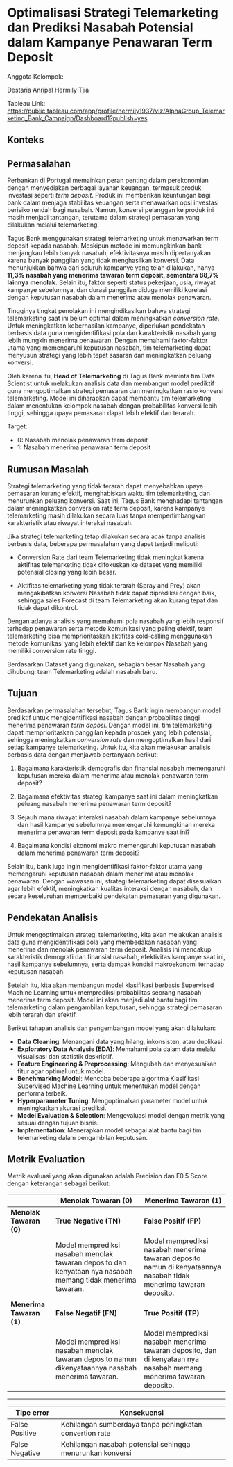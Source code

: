 # Optimalisasi Strategi Telemarketing dan Prediksi Nasabah Potensial dalam  Kampanye Penawaran Term Deposit

Anggota Kelompok:

Destaria Anripal
Hermily Tjia

Tableau Link: https://public.tableau.com/app/profile/hermily1937/viz/AlphaGroup_Telemarketing_Bank_Campaign/Dashboard1?publish=yes

## Konteks

## Permasalahan
Perbankan di Portugal memainkan peran penting dalam perekonomian dengan menyediakan berbagai layanan keuangan, termasuk produk investasi seperti *term deposit*. Produk ini memberikan keuntungan bagi bank dalam menjaga stabilitas keuangan serta menawarkan opsi investasi berisiko rendah bagi nasabah. Namun, konversi pelanggan ke produk ini masih menjadi tantangan, terutama dalam strategi pemasaran yang dilakukan melalui telemarketing.

Tagus Bank menggunakan strategi telemarketing untuk menawarkan term deposit kepada nasabah. Meskipun metode ini memungkinkan bank menjangkau lebih banyak nasabah, efektivitasnya masih dipertanyakan karena banyak panggilan yang tidak menghasilkan konversi. Data menunjukkan bahwa dari seluruh kampanye yang telah dilakukan, hanya **11,3% nasabah yang menerima tawaran term deposit, sementara 88,7% lainnya menolak.** Selain itu, faktor seperti status pekerjaan, usia, riwayat kampanye sebelumnya, dan durasi panggilan diduga memiliki korelasi dengan keputusan nasabah dalam menerima atau menolak penawaran.

Tingginya tingkat penolakan ini mengindikasikan bahwa strategi telemarketing saat ini belum optimal dalam meningkatkan *conversion rate*. Untuk meningkatkan keberhasilan kampanye, diperlukan pendekatan berbasis data guna mengidentifikasi pola dan karakteristik nasabah yang lebih mungkin menerima penawaran. Dengan memahami faktor-faktor utama yang memengaruhi keputusan nasabah, tim telemarketing dapat menyusun strategi yang lebih tepat sasaran dan meningkatkan peluang konversi.

Oleh karena itu, **Head of Telemarketing** di Tagus Bank meminta tim Data Scientist untuk melakukan analisis data dan membangun model prediktif guna mengoptimalkan strategi pemasaran dan meningkatkan rasio konversi telemarketing. Model ini diharapkan dapat membantu tim telemarketing dalam menentukan kelompok nasabah dengan probabilitas konversi lebih tinggi, sehingga upaya pemasaran dapat lebih efektif dan terarah.

Target:  
- 0: Nasabah menolak penawaran term deposit
- 1: Nasabah menerima penawaran term deposit

## Rumusan Masalah
Strategi telemarketing yang tidak terarah dapat menyebabkan upaya pemasaran kurang efektif, menghabiskan waktu tim telemarketing, dan menurunkan peluang konversi. Saat ini, Tagus Bank menghadapi tantangan dalam meningkatkan conversion rate term deposit, karena kampanye telemarketing masih dilakukan secara luas tanpa mempertimbangkan karakteristik atau riwayat interaksi nasabah.

Jika strategi telemarketing tetap dilakukan secara acak tanpa analisis berbasis data, beberapa permasalahan yang dapat terjadi meliputi:
    
- Conversion Rate dari team Telemarketing tidak meningkat karena aktifitas telemarketing tidak difokuskan ke dataset yang memiliki potensial closing yang lebih besar.
    
- Aktifitas telemarketing yang tidak terarah (Spray and Prey) akan mengakibatkan konversi Nasabah tidak dapat diprediksi dengan baik, sehingga sales Forecast di team Telemarketing akan kurang tepat dan tidak dapat dikontrol.

Dengan adanya analisis yang memahami pola nasabah yang lebih responsif terhadap penawaran serta metode komunikasi yang paling efektif, team telemarketing bisa memprioritaskan aktifitas cold-calling menggunakan metode komunikasi yang lebih efektif dan ke kelompok Nasabah yang memiliki conversion rate tinggi.

Berdasarkan Dataset yang digunakan, sebagian besar Nasabah yang dihubungi team Telemarketing adalah nasabah baru.

## Tujuan
Berdasarkan permasalahan tersebut, Tagus Bank ingin membangun model prediktif untuk mengidentifikasi nasabah dengan probabilitas tinggi menerima penawaran *term deposi*. Dengan model ini, tim telemarketing dapat memprioritaskan panggilan kepada prospek yang lebih potensial, sehingga meningkatkan *conversion rate* dan mengoptimalkan hasil dari setiap kampanye telemarketing. Untuk itu, kita akan melakukan analisis berbasis data dengan menjawab pertanyaan berikut:

1. Bagaimana karakteristik demografis dan finansial nasabah memengaruhi keputusan mereka dalam menerima atau menolak penawaran term deposit?

2. Bagaimana efektivitas strategi kampanye saat ini dalam meningkatkan peluang nasabah menerima penawaran term deposit?

3. Sejauh mana riwayat interaksi nasabah dalam kampanye sebelumnya dan hasil kampanye sebelumnya memengaruhi kemungkinan mereka menerima penawaran term deposit pada kampanye saat ini?

4. Bagaimana kondisi ekonomi makro memengaruhi keputusan nasabah dalam menerima penawaran term deposit?

Selain itu, bank juga ingin mengidentifikasi faktor-faktor utama yang memengaruhi keputusan nasabah dalam menerima atau menolak penawaran. Dengan wawasan ini, strategi telemarketing dapat disesuaikan agar lebih efektif, meningkatkan kualitas interaksi dengan nasabah, dan secara keseluruhan memperbaiki pendekatan pemasaran yang digunakan.


## Pendekatan Analisis
Untuk mengoptimalkan strategi telemarketing, kita akan melakukan analisis data guna mengidentifikasi pola yang membedakan nasabah yang menerima dan menolak penawaran term deposit. Analisis ini mencakup karakteristik demografi dan finansial nasabah, efektivitas kampanye saat ini, hasil kampanye sebelumnya, serta dampak kondisi makroekonomi terhadap keputusan nasabah.

Setelah itu, kita akan membangun model klasifikasi berbasis Supervised Machine Learning untuk memprediksi probabilitas seorang nasabah menerima term deposit. Model ini akan menjadi alat bantu bagi tim telemarketing dalam pengambilan keputusan, sehingga strategi pemasaran lebih terarah dan efektif.

Berikut tahapan analisis dan pengembangan model yang akan dilakukan:
- **Data Cleaning**: Menangani data yang hilang, inkonsisten, atau duplikasi.
- **Exploratory Data Analysis (EDA)**: Memahami pola dalam data melalui visualisasi dan statistik deskriptif.
- **Feature Engineering & Preprocessing**: Mengubah dan menyesuaikan fitur agar optimal untuk model.
- **Benchmarking Model**: Mencoba beberapa algoritma Klasifikasi Supervised Machine Learning untuk menentukan model dengan performa terbaik.
- **Hyperparameter Tuning**: Mengoptimalkan parameter model untuk meningkatkan akurasi prediksi.
- **Model Evaluation & Selection**: Mengevaluasi model dengan metrik yang sesuai dengan tujuan bisnis.
- **Implementation**: Menerapkan model sebagai alat bantu bagi tim telemarketing dalam pengambilan keputusan.

## Metrik Evaluation
Metrik evaluasi yang akan digunakan adalah Precision dan F0.5 Score dengan keterangan sebagai berikut:

|  | Menolak Tawaran (0) | Menerima Tawaran (1) |
| --- | --- | --- |
| **Menolak Tawaran (0)** | **True Negative (TN)** | **False Positif (FP)** |
|  | Model memprediksi nasabah menolak tawaran deposito dan kenyataan nya nasabah memang tidak menerima tawaran. | Model memprediksi nasabah menerima tawaran deposito namun di kenyataannya nasabah tidak menerima tawaran deposito.|
| **Menerima Tawaran (1)** | **False Negatif (FN)** | **True Positif (TP)** |
|  | Model memprediksi nasabah menolak tawaran deposito namun dikenyataannya nasabah menerima tawaran. | Model memprediksi nasabah menerima tawaran deposito, dan di kenyataan nya nasabah memang menerima tawaran deposito.|


---



| **Tipe error** | **Konsekuensi** |
| --- | --- |
| False Positive | Kehilangan sumberdaya tanpa peningkatan convertion rate|
| False Negative | Kehilangan nasabah potensial sehingga menurunkan konversi|
